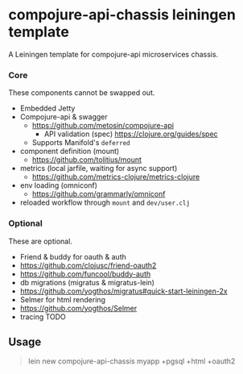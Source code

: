 # compojure-api-chassis leiningen template

A Leiningen template for compojure-api microservices chassis.

### Core

These components cannot be swapped out.

* Embedded Jetty
* Compojure-api & swagger 
  * https://github.com/metosin/compojure-api
    * API validation (spec) https://clojure.org/guides/spec
  * Supports Manifold's `deferred`
* component definition (mount) 
  * https://github.com/tolitius/mount
* metrics (local jarfile, waiting for async support) 
  * https://github.com/metrics-clojure/metrics-clojure
* env loading (omniconf) 
  * https://github.com/grammarly/omniconf
* reloaded workflow through `mount` and `dev/user.clj`   
  
### Optional

These are optional. 

* Friend & buddy for oauth & auth
 * https://github.com/clojusc/friend-oauth2
 * https://github.com/funcool/buddy-auth
* db migrations (migratus & migratus-lein)
 * https://github.com/yogthos/migratus#quick-start-leiningen-2x
* Selmer for html rendering
 * https://github.com/yogthos/Selmer
* tracing TODO

## Usage

> lein new compojure-api-chassis myapp +pgsql +html +oauth2

